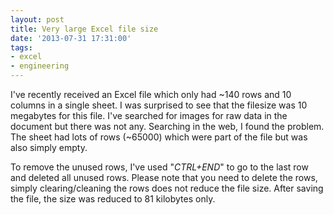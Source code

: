 ```yaml
---
layout: post
title: Very large Excel file size
date: '2013-07-31 17:31:00'
tags:
- excel
- engineering
---
```


I've recently received an Excel file which only had ~140 rows and 10 columns in a single sheet. I was surprised to see that the filesize was 10 megabytes for this file. I've searched for images for raw data in the document but there was not any. Searching in the web, I found the problem. The sheet had lots of rows (~65000) which were part of the file but was also simply empty.

To remove the unused rows, I've used "_CTRL+END_" to go to the last row and deleted all unused rows. Please note that you need to delete the rows, simply clearing/cleaning the rows does not reduce the file size. After saving the file, the size was reduced to 81 kilobytes only.

